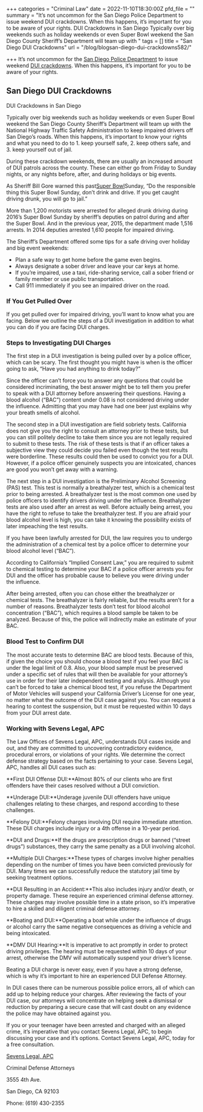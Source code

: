 +++
categories = "Criminal Law"
date = 2022-11-10T18:30:00Z
pfd_file = ""
summary = "It’s not uncommon for the San Diego Police Department to issue weekend DUI crackdowns. When this happens, it’s important for you to be aware of your rights. DUI Crackdowns in San Diego Typically over big weekends such as holiday weekends or even Super Bowl weekend the San Diego County Sheriff’s Department will team up with "
tags = []
title = "San Diego DUI Crackdowns"
url = "/blog/blogsan-diego-dui-crackdowns582/"

+++
It’s not uncommon for the [San Diego Police Department](https://www.sevenslegal.com/) to issue weekend [DUI crackdowns](https://www.sevenslegal.com/). When this happens, it’s important for you to be aware of your rights.

## San Diego DUI Crackdowns

DUI Crackdowns in San Diego

Typically over big weekends such as holiday weekends or even Super Bowl weekend the San Diego County Sheriff’s Department will team up with the National Highway Traffic Safety Administration to keep impaired drivers off San Diego’s roads. When this happens, it’s important to know your rights and what you need to do to 1. keep yourself safe, 2. keep others safe, and 3. keep yourself out of jail.

During these crackdown weekends, there are usually an increased amount of DUI patrols across the county. These can either go from Friday to Sunday nights, or any nights before, after, and during holidays or big events.

As Sheriff Bill Gore warned this past[Super Bowl](https://www.sevenslegal.com/)Sunday, “Do the responsible thing this Super Bowl Sunday, don’t drink and drive. If you get caught driving drunk, you will go to jail.”

More than 1,200 motorists were arrested for alleged drunk driving during 2016’s Super Bowl Sunday by sheriff’s deputies on patrol during and after the Super Bowl. And in the previous year, 2015, the department made 1,516 arrests. In 2014 deputies arrested 1,610 people for impaired driving.

The Sheriff’s Department offered some tips for a safe driving over holiday and big event weekends:

* Plan a safe way to get home before the game even begins.
* Always designate a sober driver and leave your car keys at home.
* If you’re impaired, use a taxi, ride-sharing service, call a sober friend or family member or use public transportation.
* Call 911 immediately if you see an impaired driver on the road.

### If You Get Pulled Over

If you get pulled over for impaired driving, you’ll want to know what you are facing. Below we outline the steps of a DUI investigation in addition to what you can do if you are facing DUI charges.

### Steps to Investigating DUI Charges

The first step in a DUI investigation is being pulled over by a police officer, which can be scary. The first thought you might have is when is the officer going to ask, “Have you had anything to drink today?”

Since the officer can’t force you to answer any questions that could be considered incriminating, the best answer might be to tell them you prefer to speak with a DUI attorney before answering their questions. Having a blood alcohol (“BAC”) content under 0.08 is not considered driving under the influence. Admitting that you may have had one beer just explains why your breath smells of alcohol.

The second step in a DUI investigation are field sobriety tests. California does not give you the right to consult an attorney prior to these tests, but you can still politely decline to take them since you are not legally required to submit to these tests. The risk of these tests is that if an officer takes a subjective view they could decide you failed even though the test results were borderline. These results could then be used to convict you for a DUI. However, if a police officer genuinely suspects you are intoxicated, chances are good you won’t get away with a warning.

The next step in a DUI investigation is the Preliminary Alcohol Screening (PAS) test. This test is normally a breathalyzer test, which is a chemical test prior to being arrested. A breathalyzer test is the most common one used by police officers to identify drivers driving under the influence. Breathalyzer tests are also used after an arrest as well. Before actually being arrest, you have the right to refuse to take the breathalyzer test. If you are afraid your blood alcohol level is high, you can take it knowing the possibility exists of later impeaching the test results.

If you have been lawfully arrested for DUI, the law requires you to undergo the administration of a chemical test by a police officer to determine your blood alcohol level (“BAC”).

According to California’s “Implied Consent Law,” you are required to submit to chemical testing to determine your BAC if a police officer arrests you for DUI and the officer has probable cause to believe you were driving under the influence.

After being arrested, often you can chose either the breathalyzer or chemical tests. The breathalyzer is fairly reliable, but the results aren’t for a number of reasons. Breathalyzer tests don’t test for blood alcohol concentration (“BAC”), which requires a blood sample be taken to be analyzed. Because of this, the police will indirectly make an estimate of your BAC.

### Blood Test to Confirm DUI

The most accurate tests to determine BAC are blood tests. Because of this, if given the choice you should choose a blood test if you feel your BAC is under the legal limit of 0.8. Also, your blood sample must be preserved under a specific set of rules that will then be available for your attorney’s use in order for their later independent testing and analysis. Although you can’t be forced to take a chemical blood test, if you refuse the Department of Motor Vehicles will suspend your California Driver’s License for one year, no matter what the outcome of the DUI case against you. You can request a hearing to contest the suspension, but it must be requested within 10 days from your DUI arrest date.

### Working with Sevens Legal, APC

The Law Offices of Sevens Legal, APC, understands DUI cases inside and out, and they are committed to uncovering contradictory evidence, procedural errors, or violations of your rights. We determine the correct defense strategy based on the facts pertaining to your case. Sevens Legal, APC, handles all DUI cases such as:

\**First DUI Offense DUI:**Almost 80% of our clients who are first offenders have their cases resolved without a DUI conviction.

\**Underage DUI:**Underage juvenile DUI offenders have unique challenges relating to these charges, and respond according to these challenges.

\**Felony DUI:**Felony charges involving DUI require immediate attention. These DUI charges include injury or a 4th offense in a 10-year period.

\**DUI and Drugs:**If the drugs are prescription drugs or banned (“street drugs”) substances, they carry the same penalty as a DUI involving alcohol.

\**Multiple DUI Charges:**These types of charges involve higher penalties depending on the number of times you have been convicted previously for DUI. Many times we can successfully reduce the statutory jail time by seeking treatment options.

\**DUI Resulting in an Accident:**This also includes injury and/or death, or property damage. These require an experienced criminal defense attorney. These charges may involve possible time in a state prison, so it’s imperative to hire a skilled and diligent criminal defense attorney.

\**Boating and DUI:**Operating a boat while under the influence of drugs or alcohol carry the same negative consequences as driving a vehicle and being intoxicated.

\**DMV DUI Hearing:**It is imperative to act promptly in order to protect driving privileges. The hearing must be requested within 10 days of your arrest, otherwise the DMV will automatically suspend your driver’s license.

Beating a DUI charge is never easy, even if you have a strong defense, which is why it’s important to hire an experienced DUI Defense Attorney.

In DUI cases there can be numerous possible police errors, all of which can add up to helping reduce your charges. After reviewing the facts of your DUI case, our attorneys will concentrate on helping seek a dismissal or reduction by preparing a secure case that will cast doubt on any evidence the police may have obtained against you.

If you or your teenager have been arrested and charged with an alleged crime, it’s imperative that you contact Sevens Legal, APC, to begin discussing your case and it’s options. Contact Sevens Legal, APC, today for a free consultation.

[Sevens Legal, APC](https://www.sevenslegal.com/ "Sevens Legal, APC")

Criminal Defense Attorneys

3555 4th Ave.

San Diego, CA 92103

Phone: (619) 430-2355